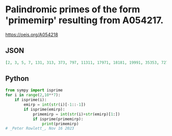 # Palindromic primes of the form 'primemirp' resulting from A054217\.
https://oeis.org/A054218
## JSON
```JSON
[2, 3, 5, 7, 131, 313, 373, 797, 11311, 17971, 18181, 19991, 35353, 72727, 78787, 90709, 93739, 96769, 98389, 1153511, 1193911, 1201021, 1409041, 1583851, 1597951, 1657561, 1831381, 1879781, 3083803, 3089803, 3319133, 3343433, 3391933, 3541453, 3643463]
```
## Python
```Python
from sympy import isprime
for i in range(2,10**7):
    if isprime(i):
        emirp = int(str(i)[-1::-1])
        if isprime(emirp):
            primemirp = int(str(i)+str(emirp)[1:])
            if isprime(primemirp):
                print(primemirp)
# _Peter Rowlett_, Nov 16 2023
```
